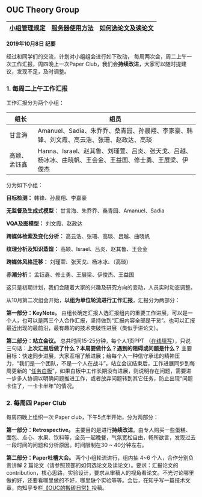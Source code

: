






## OUC Theory Group 
  

|[小组管理规定](https://github.com/OUCTheoryGroup/TheoryGroup/blob/master/GroupRules.md)|[服务器使用方法](https://github.com/OUCTheoryGroup/TheoryGroup/blob/master/ServiceGuide.md)|[如何选论文及读论文](https://github.com/OUCTheoryGroup/TheoryGroup/blob/master/PaperReading.md)
|:-:|:-:|:-:|

**2019年10月8日  纪要**

经过和同学们的交流，计划对小组组会进行如下改动， 每周两次会，周二上午一次工作汇报，周四晚上一次Paper Club，我们会**持续改进**，大家可以随时提建议，发现不足，及时调整。

### 1. 每周二上午工作汇报

工作汇报分为两个小组：

|组长|组员|  
|-|-|
|甘言海 | Amanuel、Sadia、朱乔乔、桑青园、孙晨翔、李家豪、韩锋、刘文霞、高云浩、张珊、赵政达、高琰|
|高颖、孟钰鑫|Hanna、Israel、赵其鲁、刘瑾萱、吕炎、张天戈、吕越、杨冰冰、曲晓帆、王会金、王益国、修士勇、王展梁、伊俊杰|

分为如下小组：

**目标检测：** 韩锋、孙晨翔、李嘉豪

**无监督及生成式模型：** 甘言海、朱乔乔、桑青园、Amanuel、Sadia

**VQA及图模型：** 刘文霞、赵政达

**跨媒体检索及变化分析：** 高云浩、张珊、高琰、吕越、曲晓帆

**纹理分析及知识蒸馏：** 高颖、Israel、吕炎、赵其鲁、王会金

**跨媒体风格迁移：** 刘瑾萱、张天戈、杨冰冰、（高琰）

**赤潮分析：** 孟钰鑫、修士勇、王展梁、伊俊杰、王益国

这只是初期计划，我们会随着大家的兴趣及研究方向的变动，人员实时动态调整。

从10月第二次组会开始，**以组为单位轮流进行工作汇报**，汇报分为两部分：

**第一部分：KeyNote。** 由组长确定汇报人选汇报组内的重要工作进展，可以是一个人，也可以是两三个人合作汇报，坚持做到“汇报内容全部是干货”。也可以汇报最近出现的最前沿，最有趣的的技术突破性进展（类似于讲论文）。

**第二部分：站立会议。**  总共时间15-25分钟，每个人1页PPT （[在线填写](https://docs.qq.com/slide/DQWlzVEl3cmd1Unpi)），只说三句话：**上次汇报后做了什么？本周要做什么？遇到的阻碍或问题是什么？** 主要目标：快速同步进展，大家互相了解进展；给每个人一种信守承诺的精神压力，“我们是一个团队，不是一个人在战斗”。站立会议结束后，工作进展同步到每周更新的 “[任务白板](https://docs.qq.com/sheet/DQUpsTlZsUWlWQlZv?c=C3A0A0)”，如果白板中工作长期没有进展，则说明存在问题，需要进一步多人协调以明确问题推进工作，或者放弃问题转到其它任务，防止出现“问题卡住了，一卡卡半年”的情况。


### 2. 每周四 Paper Club

每周四晚上组织一次 Paper  club，下午5点半开始，分为两部分：

**第一部分：Retrospective。** 主要目的是进行**持续改进**。由专人购买一些蛋糕、面包、点心、水果、饮料等，全员一起晚餐，气氛宽松自由，畅所欲言，发现过去一段时间的问题和分析原因。时间限制在30 ~ 40分钟左右。

**第二部分：Paper吐槽大会。** 两个小组轮流进行，组内抽 4~6 个人，合作分别负责讲解 2 篇论文（请参照顶部的如何选论文及读论文）。要求：汇报论文的 contribution，核心思路，实验设计，要求从审稿人的视角看论文。不光讨论哪里做的好，还要看哪里做的不好，哪里缺个实验等等。会后，在知乎写一篇技术文章，向知乎专栏[【OUC的搬砖日常】](https://zhuanlan.zhihu.com/oucmm)投稿。
